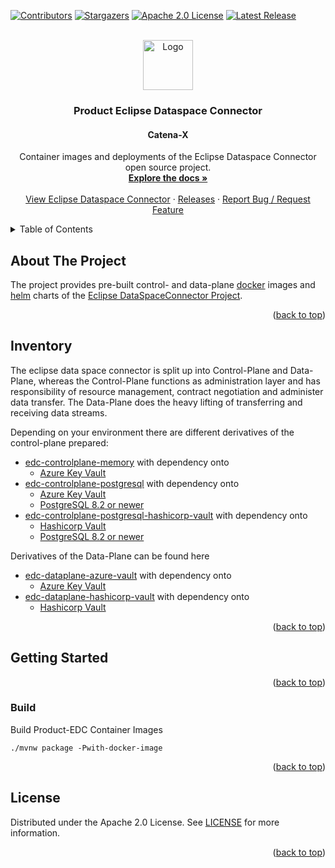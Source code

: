 <a name="readme-top"></a>

<!-- Project Shields -->
[![Contributors][contributors-shield]][contributors-url]
[![Stargazers][stars-shield]][stars-url]
[![Apache 2.0 License][license-shield]][license-url]
[![Latest Release][release-shield]][release-url]

<!-- PROJECT LOGO -->
<br />
<div align="center">
  <a href="https://github.com/eclipse-dataspaceconnector/DataSpaceConnector">
    <img src="https://github.com/eclipse-dataspaceconnector/DataSpaceConnector/raw/main/docs/_media/icon.png" alt="Logo" width="80" height="80">
  </a>

  <h3 align="center">Product Eclipse Dataspace Connector</h3>
  <h4 align="center">Catena-X</h4>

  <p align="center">
    Container images and deployments of the Eclipse Dataspace Connector open source project.
    <br />
    <a href="https://github.com/catenax-ng/product-edc/tree/feature/update-readme-md/docs"><strong>Explore the docs »</strong></a>
    <br />
    <br />
    <a href="https://github.com/eclipse-dataspaceconnector/DataSpaceConnector">View Eclipse Dataspace Connector</a>
    ·
    <a href="https://github.com/catenax-ng/product-edc/releases">Releases</a>
    ·
    <a href="https://jira.catena-x.net/projects/A1IDSC/summary">Report Bug / Request Feature</a>
  </p>
</div>


<!-- TABLE OF CONTENTS -->
<details>
  <summary>Table of Contents</summary>
  <ol>
    <li>
      <a href="#about-the-project">About The Project</a>
    </li>
    <li>
      <a href="#inventory">Inventory</a>
    </li>
    <li>
      <a href="#getting-started">Getting Started</a>
      <ul>
        <li><a href="#build">Build</a></li>
      </ul>
    </li>
    <li><a href="#license">License</a></li>
  </ol>
</details>

## About The Project

The project provides pre-built control- and data-plane [docker](https://www.docker.com/) images and [helm](https://helm.sh/) charts of the [Eclipse DataSpaceConnector Project](https://github.com/eclipse-dataspaceconnector/DataSpaceConnector).

<p align="right">(<a href="#readme-top">back to top</a>)</p>

## Inventory

The eclipse data space connector is split up into Control-Plane and Data-Plane, whereas the Control-Plane functions as administration layer
and has responsibility of resource management, contract negotiation and administer data transfer. 
The Data-Plane does the heavy lifting of transferring and receiving data streams.

Depending on your environment there are different derivatives of the control-plane prepared:

* [edc-controlplane-memory](edc-controlplane/edc-controlplane-memory) with dependency onto
    * [Azure Key Vault](https://azure.microsoft.com/en-us/services/key-vault/#product-overview)
* [edc-controlplane-postgresql](edc-controlplane/edc-controlplane-postgresql) with dependency onto
    * [Azure Key Vault](https://azure.microsoft.com/en-us/services/key-vault/#product-overview)
    * [PostgreSQL 8.2 or newer](https://www.postgresql.org/)
* [edc-controlplane-postgresql-hashicorp-vault](edc-controlplane/edc-controlplane-postgresql-hashicorp-vault) with dependency onto
    * [Hashicorp Vault](https://www.vaultproject.io/)
    * [PostgreSQL 8.2 or newer](https://www.postgresql.org/)

Derivatives of the Data-Plane can be found here

* [edc-dataplane-azure-vault](edc-dataplane/edc-dataplane-azure-vault) with dependency onto
    * [Azure Key Vault](https://azure.microsoft.com/en-us/services/key-vault/#product-overview)
* [edc-dataplane-hashicorp-vault](edc-dataplane/edc-dataplane-hashicorp-vault) with dependency onto
    * [Hashicorp Vault](https://www.vaultproject.io/)

<p align="right">(<a href="#readme-top">back to top</a>)</p>

## Getting Started

<p align="right">(<a href="#readme-top">back to top</a>)</p>


### Build

Build Product-EDC Container Images

```shell
./mvnw package -Pwith-docker-image
```

<p align="right">(<a href="#readme-top">back to top</a>)</p>

## License

Distributed under the Apache 2.0 License. See [LICENSE](https://github.com/catenax-ng/product-edc/blob/main/LICENSE) for more information.

<p align="right">(<a href="#readme-top">back to top</a>)</p>

<!-- MARKDOWN LINKS & IMAGES -->
<!-- https://www.markdownguide.org/basic-syntax/#reference-style-links -->
[contributors-shield]: https://img.shields.io/github/contributors/catenax-ng/product-edc.svg?style=for-the-badge
[contributors-url]: https://github.com/catenax-ng/product-edc/graphs/contributors
[stars-shield]: https://img.shields.io/github/stars/catenax-ng/product-edc.svg?style=for-the-badge
[stars-url]: https://github.com/catenax-ng/product-edc/stargazers
[license-shield]: https://img.shields.io/github/license/catenax-ng/product-edc.svg?style=for-the-badge
[license-url]: https://github.com/catenax-ng/product-edc/blob/main/LICENSE
[release-shield]: https://img.shields.io/github/v/release/catenax-ng/product-edc.svg?style=for-the-badge
[release-url]: https://github.com/catenax-ng/product-edc/releases
